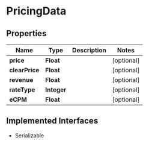 

# PricingData


## Properties

Name | Type | Description | Notes
------------ | ------------- | ------------- | -------------
**price** | **Float** |  |  [optional]
**clearPrice** | **Float** |  |  [optional]
**revenue** | **Float** |  |  [optional]
**rateType** | **Integer** |  |  [optional]
**eCPM** | **Float** |  |  [optional]


## Implemented Interfaces

* Serializable


